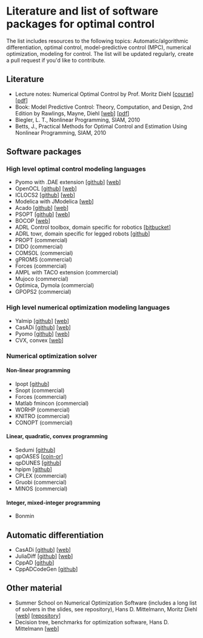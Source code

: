 # Literature and list of software packages for optimal control 

The list includes resources to the following topics: Automatic/algorithmic differentiation, optimal control, model-predictive control (MPC), numerical optimization, modeling for control.  The list will be updated regularly, create a pull request if you'd like to contribute.

## Literature

* Lecture notes: Numerical Optimal Control by Prof. Moritz Diehl [[course](https://www.syscop.de/teaching/ss2017/numerical-optimal-control)] [[pdf](https://www.syscop.de/files/2017ss/NOC/script/book-NOCSE.pdf)]
* Book: Model Predictive Control: Theory, Computation, and Design, 2nd Edition by Rawlings, Mayne, Diehl [[web](https://sites.engineering.ucsb.edu/~jbraw/mpc/)] [[pdf](https://sites.engineering.ucsb.edu/~jbraw/mpc/MPC-book-2nd-edition-2nd-printing.pdf)]
* Biegler, L. T., Nonlinear Programming, SIAM, 2010
* Betts, J., Practical Methods for Optimal Control and Estimation Using Nonlinear Programming, SIAM, 2010

## Software packages 

### High level optimal control modeling languages

- Pyomo with .DAE extension [[github](https://github.com/Pyomo/pyomo)] [[web](http://www.pyomo.org/)] 
- OpenOCL [[github](https://github.com/OpenOCL/OpenOCL)] [[web](https://openocl.org/)] 
- ICLOCS2 [[github](https://github.com/ImperialCollegeLondon/ICLOCS/)] [[web](http://www.ee.ic.ac.uk/ICLOCS/)] 
- Modelica with JModelica [[web](https://jmodelica.org/)] 
- Acado [[github](https://github.com/acado/acado)] [[web](http://acado.github.io/)]
- PSOPT [[github](https://github.com/PSOPT/psopt)] [[web](http://www.psopt.org/)]
- BOCOP [[web](https://www.bocop.org/)]
- ADRL Control toolbox, domain specific for robotics [[bitbucket](https://bitbucket.org/adrlab/ct/wiki/Home)]
- ADRL towr, domain specific for legged robots [[github](https://github.com/ethz-adrl/towr)]
- PROPT (commercial)
- DIDO (commercial)
- COMSOL (commercial)
- gPROMS (commercial)
- Forces (commercial)
- AMPL with TACO extension (commercial)
- Mujoco (commercial)
- Optimica, Dymola (commercial)
- GPOPS2 (commercial)

### High level numerical optimization modeling languages

- Yalmip [[github](https://github.com/yalmip/YALMIP)] [[web](https://yalmip.github.io/)] 
- CasADi [[github](https://github.com/casadi/casadi)] [[web](https://web.casadi.org/)]
- Pyomo [[github](https://github.com/Pyomo/pyomo)] [[web](http://www.pyomo.org/)] 
- CVX, convex [[web](http://cvxr.com/cvx/)]

### Numerical optimization solver 

#### Non-linear programming

- Ipopt [[github](https://github.com/coin-or/Ipopt)]
- Snopt (commercial)
- Forces (commercial)
- Matlab fmincon (commercial)
- WORHP (commercial)
- KNITRO (commercial)
- CONOPT (commercial)


#### Linear, quadratic, convex programming

- Sedumi [[github](https://github.com/sqlp/sedumi)]
- qpOASES [[coin-or](https://projects.coin-or.org/qpOASES)]
- qpDUNES [[github](https://github.com/jfrasch/qpDUNES)]
- hpipm [[github](https://github.com/giaf/hpipm)]
- CPLEX (commercial)
- Gruobi (commercial)
- MINOS (commercial)

#### Integer, mixed-integer programming

- Bonmin

## Automatic differentiation

- CasADi [[github](https://github.com/casadi/casadi)] [[web](https://web.casadi.org/)]
- JuliaDiff [[github](https://github.com/JuliaDiff/)] [[web](http://www.juliadiff.org/)]
- CppAD [[github](https://github.com/coin-or/CppAD)]
- CppADCodeGen [[github](https://github.com/joaoleal/CppADCodeGen)]


## Other material

- Summer School on Numerical Optimization Software (includes a long list of solvers in the slides, see repository), Hans D. Mittelmann, Moritz Diehl [[web](https://www.syscop.de/teaching/2016/summer-school-on-numerical-optimization-software)] [[repository](https://gitlab.syscop.de/teaching/NOS_public)]
- Decision tree, benchmarks for optimization software, Hans D. Mittelmann [[web](http://plato.asu.edu/)]
